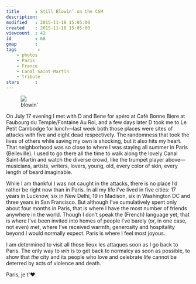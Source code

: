 ```yaml
---
title      : Still Blowin’ on the CSM
description: 
modified   : 2015-11-18 15:05:00
created    : 2015-11-18 15:05:00
viewcount  : 42
id         : 68
gmap       :
tags        :
    - photos
    - Paris
    - France
    - Canal Saint-Martin
    - tribute
stars      :
---
```


<figure>
    <img src="blowin.jpg">
    <figcaption>blowin’</figcaption>
</figure>

On July 17 evening I met with D and Bene for apéro at Café Bonne Biere at Faubourg du Temple/Fontaine Au Roi, and a few days later D took me to Le Petit Cambodge for lunch—last week both those places were sites of attacks with five and eight dead respectively. The randomness that took the lives of others while saving my own is shocking, but it also hits my heart. That neighborhood was so close to where I was staying all summer in Paris (Belleville). I used to go there all the time to walk along the lovely Canal Saint-Martin and watch the diverse crowd, like the trumpet player above—musicians, artists, writers, lovers, young, old, every color of skin, every length of beard imaginable.

While I am thankful I was not caught in the attacks, there is no place I’d rather be right now than in Paris. In all my life I’ve lived in five cities: 17 years in Lucknow, six in New Delhi, 19 in Madison, six in Washington DC and three years in San Francisco. But although I’ve cumulatively spent only about four months in Paris, that is where I have the most number of friends anywhere in the world. Though I don’t speak the (French) language yet, that is where I’ve been invited into homes of people I’ve barely (or, in one case, not even) met, where I’ve received warmth, generosity and hospitality beyond I would normally expect. Paris is where I feel most joyous.

I am determined to visit all those lieux les attaques soon as I go back to Paris. The only way to *win* is to get back to normalcy as soon as possible, to show that *the* city and its people who love and celebrate life cannot be deterred by acts of violence and death.

Paris, je t'❤️.

